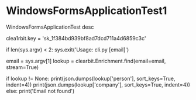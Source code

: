 # WindowsFormsApplicationTest1
WindowsFormsApplicationTest desc

clea1rbit.key = 'sk_1f384bd939bf8ad7dcd711a4d6859c3c'

if len(sys.argv) < 2:
  sys.exit('Usage: cli.py [email]')

email = sys.argv[1]
lookup = clearbit.Enrichment.find(email=email, stream=True)

if lookup != None:
  print(json.dumps(lookup['person'], sort_keys=True, indent=4))
  print(json.dumps(lookup['company'], sort_keys=True, indent=4))
else:
  print('Email not found')
  
